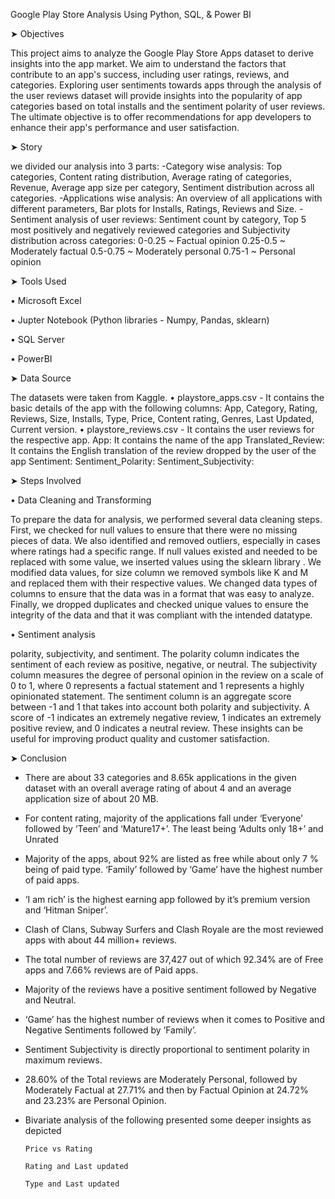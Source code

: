 Google Play Store Analysis Using Python, SQL, & Power BI

➤ Objectives

This project aims to analyze the Google Play Store Apps dataset to derive insights into the app market. We aim to understand the factors that contribute to an app's success, including user ratings, reviews, and categories. Exploring user sentiments towards apps through the analysis of the user reviews dataset will provide insights into the popularity of app categories based on total installs and the sentiment polarity of user reviews. The ultimate objective is to offer recommendations for app developers to enhance their app's performance and user satisfaction.

➤ Story

we divided our analysis into 3 parts:
-Category wise analysis: Top categories, Content rating distribution, Average rating of categories, Revenue, Average app size per category, Sentiment distribution across all categories.
-Applications wise analysis: An overview of all applications with different parameters, Bar plots for Installs, Ratings, Reviews and Size.
-Sentiment analysis of user reviews: Sentiment count by category, Top 5 most positively and negatively reviewed categories and Subjectivity distribution across categories:
                0-0.25 ~ Factual opinion
                0.25-0.5 ~ Moderately factual
                0.5-0.75 ~ Moderately personal
                0.75-1 ~ Personal opinion
                
➤ Tools Used

• Microsoft Excel

• Jupter Notebook (Python libraries - Numpy, Pandas, sklearn)

• SQL Server

• PowerBI

➤ Data Source

The datasets were taken from Kaggle.
• playstore_apps.csv - It contains the basic details of the app with the following columns: App, Category, Rating, Reviews, Size, Installs, Type, Price, Content rating, Genres, Last Updated, Current version.
• playstore_reviews.csv - It contains the user reviews for the respective app.
App: It contains the name of the app
Translated_Review: It contains the English translation of the review dropped by the user of the app Sentiment: Sentiment_Polarity: Sentiment_Subjectivity:

➤ Steps Involved

• Data Cleaning and Transforming

To prepare the data for analysis, we performed several data cleaning steps. First, we checked for null values to ensure that there were no missing pieces of data. We also identified and removed outliers, especially in cases where ratings had a specific range. If null values existed and needed to be replaced with some value, we inserted values using the sklearn library . We modified data values, for size column we removed symbols like K and M and replaced them with their respective values. We changed data types of columns to ensure that the data was in a format that was easy to analyze. Finally, we dropped duplicates and checked unique values to ensure the integrity of the data and that it was compliant with the intended datatype. 

• Sentiment analysis 

polarity, subjectivity, and sentiment. The polarity column indicates the sentiment of each review as positive, negative, or neutral. The subjectivity column measures the degree of personal opinion in the review on a scale of 0 to 1, where 0 represents a factual statement and 1 represents a highly opinionated statement. The sentiment column is an aggregate score between -1 and 1 that takes into account both polarity and subjectivity. A score of -1 indicates an extremely negative review, 1 indicates an extremely positive review, and 0 indicates a neutral review. These insights can be useful for improving product quality and customer satisfaction.

➤ Conclusion

- There are about 33 categories and 8.65k applications in the given dataset with an overall average rating of about 4 and an average application size of about  20 MB.
- For content rating, majority of the applications fall under ‘Everyone’ followed by ‘Teen’ and ‘Mature17+’. The least being ‘Adults only 18+’ and Unrated
- Majority of the apps, about 92% are listed as free while about only 7 % being of paid type. ‘Family’ followed by ‘Game’ have the highest number of paid apps.
- ‘I am rich’ is the highest earning app followed by it’s premium version and ‘Hitman Sniper’.
- Clash of Clans, Subway Surfers and Clash Royale are the most reviewed apps with about 44 million+ reviews.
- The total number of reviews are 37,427 out of which 92.34% are of Free apps and 7.66% reviews are of Paid apps.
- Majority of the reviews have a positive sentiment followed by Negative and Neutral.
- ‘Game’ has the highest number of reviews when it comes to Positive and Negative Sentiments followed by ‘Family’.
- Sentiment Subjectivity is directly proportional to sentiment polarity in maximum reviews.
- 28.60% of the Total reviews are Moderately Personal, followed by Moderately Factual at 27.71% and then by Factual Opinion at 24.72% and 23.23% are Personal Opinion.
- Bivariate analysis of the following presented some deeper insights as depicted
  
      Price vs Rating
  
      Rating and Last updated

      Type and Last updated

